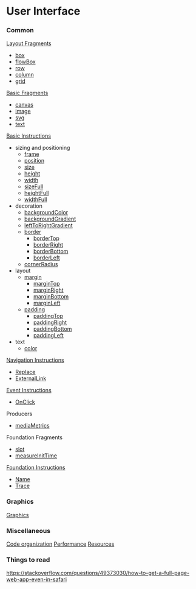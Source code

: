 # User Interface

### Common

[Layout Fragments](./layout-fragments.md)
- [box](./layout-fragments.md#box)
- [flowBox](./layout-fragments.md#flow-box)
- [row](./layout-fragments.md#row)
- [column](./layout-fragments.md#column)
- [grid](./layout-fragments.md#grid)

[Basic Fragments](./basic-fragments.md)
- [canvas](./basic-fragments.md#canvas)
- [image](./basic-fragments.md#image)
- [svg](./basic-fragments.md#svg)
- [text](./basic-fragments.md#text)

[Basic Instructions](./basic-instructions.md)

- sizing and positioning
  - [frame](./basic-instructions.md#sizing)
  - [position](./basic-instructions.md#sizing)
  - [size](./basic-instructions.md#sizing)
  - [height](./basic-instructions.md#sizing)
  - [width](./basic-instructions.md#sizing)
  - [sizeFull](./basic-instructions.md#sizing)
  - [heightFull](./basic-instructions.md#sizing)
  - [widthFull](./basic-instructions.md#sizing)
- decoration
  - [backgroundColor](./basic-instructions.md#backgroundcolor)
  - [backgroundGradient](./basic-instructions.md#backgroundgradient)
  - [leftToRightGradient](./basic-instructions.md#backgroundgradient)
  - [border](./basic-instructions.md#border)
    - [borderTop](./basic-instructions.md#border)
    - [borderRight](./basic-instructions.md#border)
    - [borderBottom](./basic-instructions.md#border)
    - [borderLeft](./basic-instructions.md#border)
  - [cornerRadius](./basic-instructions.md#cornerradius)
- layout
  - [margin](./basic-instructions.md#margin)
    - [marginTop](./basic-instructions.md#margin)
    - [marginRight](./basic-instructions.md#margin)
    - [marginBottom](./basic-instructions.md#margin)
    - [marginLeft](./basic-instructions.md#margin)
  - [padding](./basic-instructions.md#padding)
    - [paddingTop](./basic-instructions.md#padding)
    - [paddingRight](./basic-instructions.md#padding)
    - [paddingBottom](./basic-instructions.md#padding)
    - [paddingLeft](./basic-instructions.md#padding)
- text
  - [color](./basic-instructions.md#color)

[Navigation Instructions](./navigation-instructions.md)
- [Replace](./navigation.md#navigation)
- [ExternalLink](./navigation-instructions.md#externallink)

[Event Instructions](./event-instructions.md)
- [OnClick](./event-instructions.md#onclick)

Producers

- [mediaMetrics](./basic-producers.md#mediametrics)

Foundation Fragments

- [slot](../foundation/foundation-fragments.md#slot)
- [measureInitTime](../foundation/foundation-fragments.md#slot)

[Foundation Instructions](../foundation/foundation-instructions.md)
- [Name](../foundation/foundation-instructions.md#name)
- [Trace](../foundation/foundation-instructions.md#trace)

### Graphics

[Graphics](../graphics)

### Miscellaneous 

[Code organization](code-organization.md)
[Performance](performance.md)
[Resources](../resource)

### Things to read

https://stackoverflow.com/questions/49373030/how-to-get-a-full-page-web-app-even-in-safari

